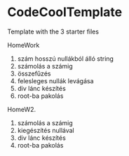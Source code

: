 # CodeCoolTemplate
Template with the 3 starter files

HomeWork 
1. szám hosszú nullákból álló string
2. számolás a számig
3. összefűzés
4. felesleges nullák levágása
5. div lánc készítés
6. root-ba pakolás

HomeW2.
1. számolás a számig
2. kiegészítés nullával
3. div lánc készítés
4. root-ba pakolás


